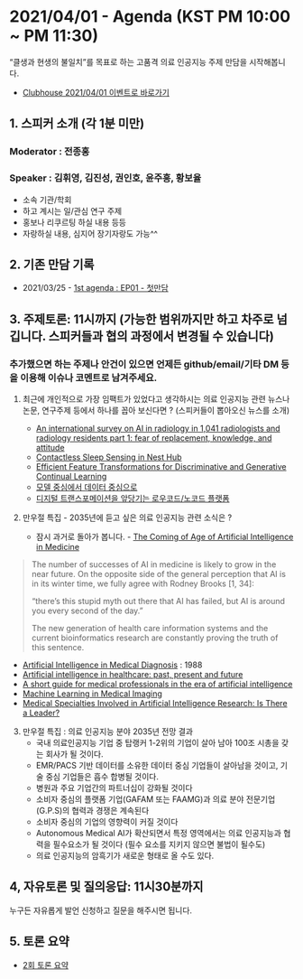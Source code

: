 # 2021/04/01 - Agenda (KST PM 10:00 ~ PM 11:30)

“클생과 현생의 불일치”를 목표로 하는 고품격 의료 인공지능 주제 만담을 시작해봅니다. 

* [Clubhouse 2021/04/01 이벤트로 바로가기](https://www.joinclubhouse.com/event/xXQAqlEg)

## 1. 스피커 소개 (각 1분 미만)
### Moderator : 전종홍
### Speaker : 김휘영, 김진성, 권인호, 윤주흥, 황보율 
* 소속 기관/학회
* 하고 계시는 일/관심 연구 주제
* 홍보나 리쿠르팅 하실 내용 등등
* 자랑하실 내용, 심지어 장기자랑도 가능^^

## 2. 기존 만담 기록 
* 2021/03/25 - [1st agenda : EP01 - 첫만담](/20210325-1st-agenda.md)

## 3. 주제토론: 11시까지 (가능한 범위까지만 하고 차주로 넘깁니다. 스피커들과 협의 과정에서 변경될 수 있습니다)

### 추가했으면 하는 주제나 안건이 있으면 언제든 github/email/기타 DM 등을 이용해 이슈나 코멘트로 남겨주세요. 

1. 최근에 개인적으로 가장 임팩트가 있었다고 생각하시는 의료 인공지능 관련  뉴스나 논문, 연구주제 등에서 하나를 꼽아 보신다면 ? (스피커들이 뽑아오신 뉴스를 소개) 

   * [An international survey on AI in radiology in 1,041 radiologists and radiology residents part 1: fear of replacement, knowledge, and attitude](https://link.springer.com/article/10.1007/s00330-021-07781-5?fbclid=IwAR2Q8fapOHMkXEDce-EW0umd6R5Dm-98-XuzpolB-QxaXqTB_frLnyNkOAA)
   * [Contactless Sleep Sensing in Nest Hub](https://ai.googleblog.com/2021/03/contactless-sleep-sensing-in-nest-hub.html)
   * [Efficient Feature Transformations for Discriminative and Generative Continual Learning](https://arxiv.org/abs/2103.13558v1)
   * [모델 중심에서 데이터 중심으로](https://jiho-ml.com/weekly-nlp-35/)
   * [디지털 트랜스포메이션을 앞당기는 로우코드/노코드 플랫폼](https://brunch.co.kr/@ywkim36/43)

2. 만우절 특집 - 2035년에 듣고 싶은 의료 인공지능 관련 소식은 ? 
   * 잠시 과거로 돌아가 봅니다. - [The Coming of Age of Artificial Intelligence in Medicine](https://www.ncbi.nlm.nih.gov/pmc/articles/PMC2752210/) 
>The number of successes of AI in medicine is likely to grow in the near future. On the opposite side of the general perception that AI is in its winter time, we fully agree with Rodney Brooks [1, 34]:
>
>“there’s this stupid myth out there that AI has failed, but AI is around you every second of the day.”
>
>The new generation of health care information systems and the current bioinformatics research are constantly proving the truth of this sentence.

   * [Artificial Intelligence in Medical Diagnosis](https://www.acpjournals.org/doi/10.7326/0003-4819-108-1-80) : 1988 
   * [Artificial intelligence in healthcare: past, present and future ](https://svn.bmj.com/content/2/4/230) 
   * [A short guide for medical professionals in the era of artificial intelligence](https://www.nature.com/articles/s41746-020-00333-z)
   * [Machine Learning in Medical Imaging](https://www.sciencedirect.com/science/article/abs/pii/S1546144017316733)
   * [Medical Specialties Involved in Artificial Intelligence Research: Is There a Leader?](https://tasmanmedicaljournal.com/2020/02/medical-specialties-involved-in-artificial-intelligence-research-is-there-a-leader/)

3. 만우절 특집 : 의료 인공지능 분야 2035년 전망 결과  
   * 국내 의료인공지능 기업 중 탑랭커 1-2위의 기업이 살아 남아 100조 시총을 갖는 회사가 될 것이다.  
   * EMR/PACS 기반 데이터를 소유한 데이터 중심 기업들이 살아남을 것이고, 기술 중심 기업들은 흡수 합병될 것이다.  
   * 병원과 주요 기업간의 파트너십이 강화될 것이다 
   * 소비자 중심의 플랫폼 기업(GAFAM 또는 FAAMG)과 의료 분야 전문기업 (G.P.S)의 협력과 경쟁은 계속된다
   * 소비자 중심의 기업의 영향력이 커질 것이다 
   * Autonomous Medical AI가 확산되면서 특정 영역에서는 의료 인공지능과 협력을 필수요소가 될 것이다 (필수 요소를 지키지 않으면 불법이 될수도) 
   * 의료 인공지능의 암흑기가 새로운 형태로 올 수도 있다.

## 4, 자유토론 및 질의응답: 11시30분까지

누구든 자유롭게 발언 신청하고 질문을 해주시면 됩니다. 

## 5. 토론 요약 

* [2회 토론 요약](https://www.facebook.com/1biit/posts/10159692208606410)
